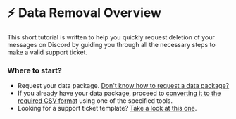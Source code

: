# ⚡ Data Removal Overview
This short tutorial is written to help you quickly request deletion of your messages on Discord by guiding you through all the necessary steps to make a valid support ticket.

### Where to start?

- Request your data package. [Don't know how to request a data package?](package.md)
- If you already have your data package, proceed to [converting it to the required CSV format](converting.md) using one of the specified tools.
- Looking for a support ticket template? [Take a look at this one](GDPR.md).
